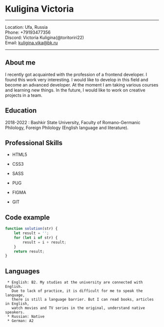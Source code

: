 Kuligina Victoria
============

-------------------     ----------------------------
Location:                       Ufa, Russia  
Phone:                          +79193477356  
Discord:                        Victoria Kuligina(@toritoriri22)  
Email:                          kuligina.vika@bk.ru  
-------------------     ----------------------------

About me
---------

I recently got acquainted with the profession of a frontend developer. I found this work very interesting. I would like to develop in this field and become an advanced developer.  At the moment I am taking various courses and learning new things. In the future, I would like to work on creative projects in a team.

Education
---------

2018-2022 
:   Bashkir State University, Faculty of Romano-Germanic Philology, Foreign Philology (English language and literature).


Professional Skills
----------

* HTML5

* CSS3

* SASS

* PUG

* FIGMA

* GIT



Code example
--------------------
```javascript
function solution(str) {
    let result = '';
    for (let i of str) {
        result = i + result;
    }
    return result;
}
```



Languages
----------------------------------------

     * English: B2. My studies at the university are connected with English. 
       Due to lack of practice, it is difficult for me to speak the language, 
       there is still a language barrier. But I can read books, articles in English, 
       watch movies and TV series in the original, understand native speakers.
     * Russian: Native
     * German: A2

